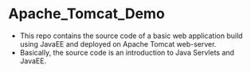 # Apache_Tomcat_Demo
- This repo contains the source code of a basic web application build using JavaEE and deployed on Apache Tomcat web-server.
- Basically, the source code is an introduction to Java Servlets and JavaEE.
